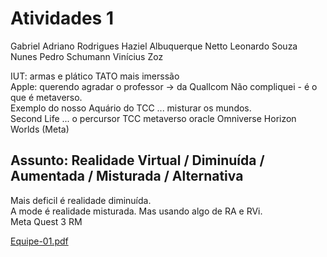 # Atividades 1

Gabriel Adriano Rodrigues
Haziel Albuquerque Netto
Leonardo Souza Nunes
Pedro Schumann
Vinícius Zoz

IUT: armas e plático TATO mais imerssão  
Apple: querendo agradar o professor -> da Quallcom
Não compliquei - é o que é metaverso.  
Exemplo do nosso Aquário do TCC ... misturar os mundos.  
Second Life ... o percursor
TCC metaverso oracle
Omniverse
Horizon Worlds (Meta)

## Assunto: Realidade Virtual / Diminuída / Aumentada / Misturada / Alternativa  

Mais deficil é realidade diminuída.  
A mode é realidade misturada. Mas usando algo de RA e RVi.    
Meta Quest 3 RM

[Equipe-01.pdf](Equipe-01.pdf)  

